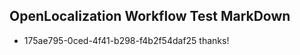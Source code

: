 ## OpenLocalization Workflow Test MarkDown
* 175ae795-0ced-4f41-b298-f4b2f54daf25 thanks!

<!--HONumber=Jul16_HO2-->



